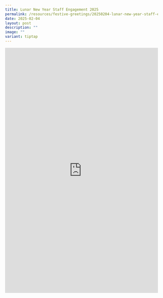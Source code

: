 ```yaml
---
title: Lunar New Year Staff Engagement 2025
permalink: /resources/festive-greetings/20250204-lunar-new-year-staff-engagement/
date: 2025-02-04
layout: post
description: ""
image: ""
variant: tiptap
---
```

<div class="iframe-wrapper">
<iframe style="border:none;overflow:hidden" height="808" width="100%" allowfullscreen="true" frameborder="0" src="https://www.facebook.com/plugins/post.php?href=https%3A%2F%2Fwww.facebook.com%2Falpshealthcaresupplychain%2Fposts%2Fpfbid0wnukAbjS3YNEgBPkqR8fMNaUdvhy6TR3igoUg2Cc5sJyhebsZEPaN4ENZZgwjcinl&amp;show_text=true&amp;width=500"></iframe>
</div>
<p></p>